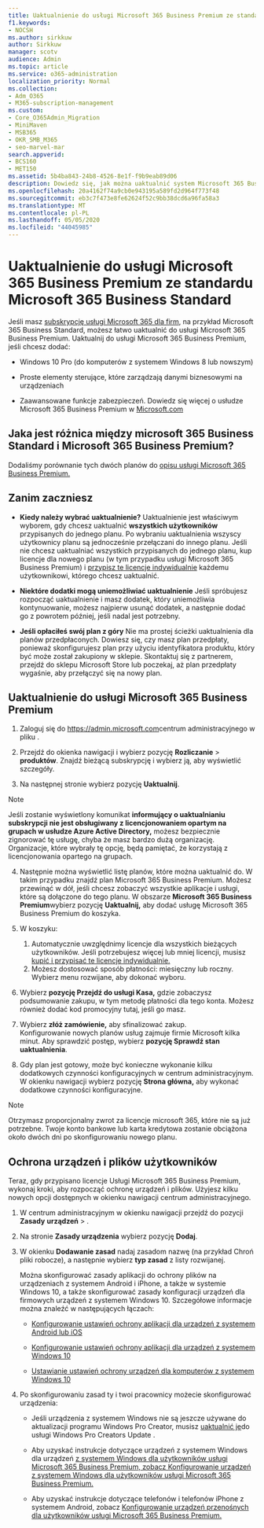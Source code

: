 ```yaml
---
title: Uaktualnienie do usługi Microsoft 365 Business Premium ze standardu Microsoft 365 Business Standard
f1.keywords:
- NOCSH
ms.author: sirkkuw
author: Sirkkuw
manager: scotv
audience: Admin
ms.topic: article
ms.service: o365-administration
localization_priority: Normal
ms.collection:
- Adm_O365
- M365-subscription-management
ms.custom:
- Core_O365Admin_Migration
- MiniMaven
- MSB365
- OKR_SMB_M365
- seo-marvel-mar
search.appverid:
- BCS160
- MET150
ms.assetid: 5b4ba843-24b8-4526-8e1f-f9b9eab89d06
description: Dowiedz się, jak można uaktualnić system Microsoft 365 Business Premium do usługi Microsoft 365 Business Standard i Microsoft 365 Business Premium.
ms.openlocfilehash: 20a4162f74a9cb0e943195a589fd2d964f773f48
ms.sourcegitcommit: eb3c7f473e8fe62624f52c9bb38dcd6a96fa58a3
ms.translationtype: MT
ms.contentlocale: pl-PL
ms.lasthandoff: 05/05/2020
ms.locfileid: "44045985"
---
```

# <a name="upgrade-to-microsoft-365-business-premium-from-microsoft-365-business-standard"></a>Uaktualnienie do usługi Microsoft 365 Business Premium ze standardu Microsoft 365 Business Standard

Jeśli masz [subskrypcję usługi Microsoft 365 dla firm](https://products.office.com/compare-all-microsoft-office-products-4-column?activetab=tab:primaryr2), na przykład Microsoft 365 Business Standard, możesz łatwo uaktualnić do usługi Microsoft 365 Business Premium. Uaktualnij do usługi Microsoft 365 Business Premium, jeśli chcesz dodać:

- Windows 10 Pro (do komputerów z systemem Windows 8 lub nowszym)

- Proste elementy sterujące, które zarządzają danymi biznesowymi na urządzeniach

- Zaawansowane funkcje zabezpieczeń.
Dowiedz się więcej o usłudze Microsoft 365 Business Premium w [Microsoft.com](https://www.microsoft.com/microsoft-365/business)

## <a name="whats-the-difference-between-microsoft-365-business-standard-and-microsoft-365-business-premium"></a>Jaka jest różnica między microsoft 365 Business Standard i Microsoft 365 Business Premium?

Dodaliśmy porównanie tych dwóch planów do [opisu usługi Microsoft 365 Business Premium.](https://docs.microsoft.com/office365/servicedescriptions/microsoft-365-service-descriptions/microsoft-365-business-service-description) 

## <a name="before-you-get-started"></a>Zanim zaczniesz

- **Kiedy należy wybrać uaktualnienie?** Uaktualnienie jest właściwym wyborem, gdy chcesz uaktualnić **wszystkich użytkowników** przypisanych do jednego planu. Po wybraniu uaktualnienia wszyscy użytkownicy planu są jednocześnie przełączani do innego planu. Jeśli nie chcesz uaktualniać wszystkich przypisanych do jednego planu, kup licencje dla nowego planu (w tym przypadku usługi Microsoft 365 Business Premium) i [przypisz te licencje indywidualnie](../admin/manage/assign-licenses-to-users.md) każdemu użytkownikowi, którego chcesz uaktualnić.

- **Niektóre dodatki mogą uniemożliwiać uaktualnienie** Jeśli spróbujesz rozpocząć uaktualnienie i masz dodatek, który uniemożliwia kontynuowanie, możesz najpierw usunąć dodatek, a następnie dodać go z powrotem później, jeśli nadal jest potrzebny.

- **Jeśli opłaciłeś swój plan z góry** Nie ma prostej ścieżki uaktualnienia dla planów przedpłaconych. Dowiesz się, czy masz plan przedpłaty, ponieważ skonfigurujesz plan przy użyciu identyfikatora produktu, który być może został zakupiony w sklepie. Skontaktuj się z partnerem, przejdź do sklepu Microsoft Store lub poczekaj, aż plan przedpłaty wygaśnie, aby przełączyć się na nowy plan.

## <a name="upgrade-to-microsoft-365-business-premium"></a>Uaktualnienie do usługi Microsoft 365 Business Premium

1. Zaloguj się do <a href="https://go.microsoft.com/fwlink/p/?linkid=837890" target="_blank">https://admin.microsoft.com</a>centrum administracyjnego w pliku .

2. Przejdź do okienka nawigacji i wybierz pozycję **Rozliczanie** \> **produktów**. Znajdź bieżącą subskrypcję i wybierz ją, aby wyświetlić szczegóły.

3. Na następnej stronie wybierz pozycję **Uaktualnij**.

  > [!NOTE]
  > Jeśli zostanie wyświetlony komunikat **informujący o uaktualnianiu subskrypcji nie jest obsługiwany z licencjonowaniem opartym na grupach w usłudze Azure Active Directory,** możesz bezpiecznie zignorować tę usługę, chyba że masz bardzo dużą organizację. Organizacje, które wybrały tę opcję, będą pamiętać, że korzystają z licencjonowania opartego na grupach.

4. Następnie można wyświetlić listę planów, które można uaktualnić do. W takim przypadku znajdź plan Microsoft 365 Business Premium. Możesz przewinąć w dół, jeśli chcesz zobaczyć wszystkie aplikacje i usługi, które są dołączone do tego planu. W obszarze **Microsoft 365 Business Premium**wybierz pozycję **Uaktualnij,** aby dodać usługę Microsoft 365 Business Premium do koszyka.

5. W koszyku:

    1. Automatycznie uwzględnimy licencje dla wszystkich bieżących użytkowników. Jeśli potrzebujesz więcej lub mniej licencji, musisz [kupić i przypisać te licencje indywidualnie.](../admin/manage/assign-licenses-to-users.md)  
    2. Możesz dostosować sposób płatności: miesięczny lub roczny. Wybierz menu rozwijane, aby dokonać wyboru.

6. Wybierz **pozycję Przejdź do usługi Kasa,** gdzie zobaczysz podsumowanie zakupu, w tym metodę płatności dla tego konta. Możesz również dodać kod promocyjny tutaj, jeśli go masz.

7. Wybierz **złóż zamówienie,** aby sfinalizować zakup.\
Konfigurowanie nowych planów usług zajmuje firmie Microsoft kilka minut. Aby sprawdzić postęp, wybierz **pozycję Sprawdź stan uaktualnienia**.

8. Gdy plan jest gotowy, może być konieczne wykonanie kilku dodatkowych czynności konfiguracyjnych w centrum administracyjnym. W okienku nawigacji wybierz pozycję **Strona główna,** aby wykonać dodatkowe czynności konfiguracyjne.

> [!NOTE]
> Otrzymasz proporcjonalny zwrot za licencje microsoft 365, które nie są już potrzebne. Twoje konto bankowe lub karta kredytowa zostanie obciążona około dwóch dni po skonfigurowaniu nowego planu.
  
## <a name="protect-user-devices-and-files"></a>Ochrona urządzeń i plików użytkowników

Teraz, gdy przypisano licencje Usługi Microsoft 365 Business Premium, wykonaj kroki, aby rozpocząć ochronę urządzeń i plików. Użyjesz kilku nowych opcji dostępnych w okienku nawigacji centrum administracyjnego.
  
1. W centrum administracyjnym w okienku nawigacji przejdź do pozycji **Zasady** **urządzeń** \> .

2. Na stronie **Zasady urządzenia** wybierz pozycję **Dodaj**.

3. W okienku **Dodawanie zasad** nadaj zasadom nazwę (na przykład Chroń pliki robocze), a następnie wybierz **typ zasad** z listy rozwijanej.

    Można skonfigurować zasady aplikacji do ochrony plików na urządzeniach z systemem Android i iPhone, a także w systemie Windows 10, a także skonfigurować zasady konfiguracji urządzeń dla firmowych urządzeń z systemem Windows 10. Szczegółowe informacje można znaleźć w następujących łączach:

    - [Konfigurowanie ustawień ochrony aplikacji dla urządzeń z systemem Android lub iOS](app-protection-settings-for-android-and-ios.md)

    - [Konfigurowanie ustawień ochrony aplikacji dla urządzeń z systemem Windows 10](protection-settings-for-windows-10-devices.md)

    - [Ustawianie ustawień ochrony urządzeń dla komputerów z systemem Windows 10](protection-settings-for-windows-10-pcs.md)

4. Po skonfigurowaniu zasad ty i twoi pracownicy możecie skonfigurować urządzenia:

    - Jeśli urządzenia z systemem Windows nie są jeszcze używane do aktualizacji programu Windows Pro Creator, musisz [uaktualnić je](upgrade-to-windows-pro-creators-update.md)do usługi Windows Pro Creators Update .

    - Aby uzyskać instrukcje dotyczące urządzeń z systemem Windows dla urządzeń [z systemem Windows dla użytkowników usługi Microsoft 365 Business Premium, zobacz Konfigurowanie urządzeń z systemem Windows dla użytkowników usługi Microsoft 365 Business Premium.](set-up-windows-devices.md)

    - Aby uzyskać instrukcje dotyczące telefonów i telefonów iPhone z systemem Android, zobacz [Konfigurowanie urządzeń przenośnych dla użytkowników usługi Microsoft 365 Business Premium.](set-up-mobile-devices.md)